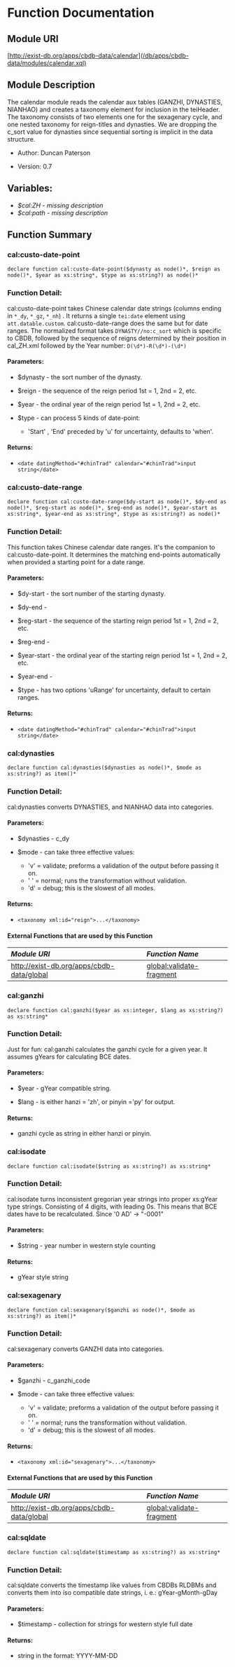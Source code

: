 # Function Documentation

## Module URI
[http://exist-db.org/apps/cbdb-data/calendar](/db/apps/cbdb-data/modules/calendar.xql)

## Module Description

The calendar module reads the calendar aux tables (GANZHI, DYNASTIES, NIANHAO) and creates a taxonomy element for inclusion in the teiHeader. The taxonomy consists of two elements one for the sexagenary cycle, and one nested taxonomy for reign-titles and dynasties. We are dropping the c_sort value for dynasties since sequential sorting is implicit in the data structure.

*   Author: Duncan Paterson


*   Version: 0.7



## Variables:

*   *$cal:ZH* - *missing description*
*   *$cal:path* - *missing description*

## Function Summary

### cal:custo-date-point
```xQuery
declare function cal:custo-date-point($dynasty as node()*, $reign as node()*, $year as xs:string*, $type as xs:string?) as node()*
```

### Function Detail:

cal:custo-date-point takes Chinese calendar date strings (columns ending in ``*_dy``, ``*_gz``, ``*_nh``) . It returns a single ``tei:date`` element using ``att.datable.custom``. cal:custo-date-range does the same but for date ranges. The normalized format takes ``DYNASTY//no:c_sort`` which is specific to CBDB, followed by the sequence of reigns determined by their position in cal_ZH.xml followed by the Year number: ``D(\d*)-R(\d*)-(\d*)``

#### Parameters:

*   $dynasty - the sort number of the dynasty.

*   $reign - the sequence of the reign period 1st = 1, 2nd = 2, etc.

*   $year - the ordinal year of the reign period 1st = 1, 2nd = 2, etc.

*   $type - can process 5 kinds of date-point:  
    *   'Start' , 'End' preceded by 'u' for uncertainty, defaults to 'when'.

#### Returns:

*   ``<date datingMethod="#chinTrad" calendar="#chinTrad">input string</date>``

### cal:custo-date-range
```xQuery
declare function cal:custo-date-range($dy-start as node()*, $dy-end as node()*, $reg-start as node()*, $reg-end as node()*, $year-start as xs:string*, $year-end as xs:string*, $type as xs:string?) as node()*
```

### Function Detail:

This function takes Chinese calendar date ranges. It's the companion to cal:custo-date-point. It determines the matching end-points automatically when provided a starting point for a date range.

#### Parameters:

*   $dy-start - the sort number of the starting dynasty.

*   $dy-end -

*   $reg-start - the sequence of the starting reign period 1st = 1, 2nd = 2, etc.

*   $reg-end -

*   $year-start - the ordinal year of the starting reign period 1st = 1, 2nd = 2, etc.

*   $year-end -

*   $type - has two options 'uRange' for uncertainty, default to certain ranges.

#### Returns:

*   ``<date datingMethod="#chinTrad" calendar="#chinTrad">input string</date>``

### cal:dynasties
```xQuery
declare function cal:dynasties($dynasties as node()*, $mode as xs:string?) as item()*
```

### Function Detail:

cal:dynasties converts DYNASTIES, and NIANHAO data into categories.

#### Parameters:

*   $dynasties - c_dy

*   $mode - can take three effective values:
    *   'v' = validate; preforms a validation of the output before passing it on.
    *   ' ' = normal; runs the transformation without validation.
    *   'd' = debug; this is the slowest of all modes.

#### Returns:

*   ``<taxonomy xml:id="reign">...</taxonomy>``

#### External Functions that are used by this Function
*Module URI*|*Function Name*
:----|:----
<http://exist-db.org/apps/cbdb-data/global>|[global:validate-fragment](#global:validate-fragment)
### cal:ganzhi
```xQuery
declare function cal:ganzhi($year as xs:integer, $lang as xs:string?) as xs:string*
```

### Function Detail:

Just for fun: cal:ganzhi calculates the ganzhi cycle for a given year. It assumes gYears for calculating BCE dates.

#### Parameters:

*   $year - gYear compatible string.

*   $lang - is either hanzi = 'zh', or pinyin ='py' for output.

#### Returns:

*   ganzhi cycle as string in either hanzi or pinyin.

### cal:isodate
```xQuery
declare function cal:isodate($string as xs:string?) as xs:string*
```

### Function Detail:

cal:isodate turns inconsistent gregorian year strings into proper xs:gYear type strings. Consisting of 4 digits, with leading 0s. This means that BCE dates have to be recalculated. Since '0 AD' -> "-0001"

#### Parameters:

*   $string - year number in western style counting

#### Returns:

*   gYear style string

### cal:sexagenary
```xQuery
declare function cal:sexagenary($ganzhi as node()*, $mode as xs:string?) as item()*
```

### Function Detail:

cal:sexagenary converts GANZHI data into categories.

#### Parameters:

*   $ganzhi - c_ganzhi_code

*   $mode - can take three effective values:
    *   'v' = validate; preforms a validation of the output before passing it on.
    *   ' ' = normal; runs the transformation without validation.
    *   'd' = debug; this is the slowest of all modes.

#### Returns:

*   ``<taxonomy xml:id="sexagenary">...</taxonomy>``

#### External Functions that are used by this Function
*Module URI*|*Function Name*
:----|:----
<http://exist-db.org/apps/cbdb-data/global>|[global:validate-fragment](#global:validate-fragment)
### cal:sqldate
```xQuery
declare function cal:sqldate($timestamp as xs:string?) as xs:string*
```

### Function Detail:

cal:sqldate converts the timestamp like values from CBDBs RLDBMs and converts them into iso compatible date strings, i. e.: gYear-gMonth-gDay

#### Parameters:

*   $timestamp - collection for strings for western style full date

#### Returns:

*   string in the format: YYYY-MM-DD
